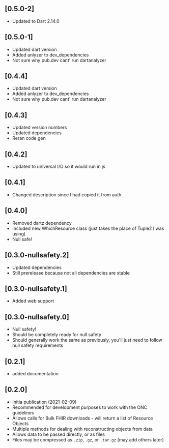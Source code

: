 ## [0.5.0-2]
* Updated to Dart 2.14.0

## [0.5.0-1]
* Updated dart version
* Added anlyzer to dev_dependencies
* Not sure why pub.dev cant' run dartanalyzer

## [0.4.4]
* Updated dart version
* Added anlyzer to dev_dependencies
* Not sure why pub.dev cant' run dartanalyzer

## [0.4.3]
* Updated version numbers
* Updated dependencies
* Reran code gen

## [0.4.2]
* Updated to universal I/O so it would run in js

## [0.4.1]
* Changed description since I had copied it from auth.

## [0.4.0]
* Removed dartz dependency
* Included new WhichResource class (just takes the place of Tuple2 I was using)
* Null safe!

## [0.3.0-nullsafety.2]
* Updated dependencies
* Still prerelease because not all dependencies are stable

## [0.3.0-nullsafety.1]
* Added web support

## [0.3.0-nullsafety.0]
* Null safety!
* Should be completely ready for null safety
* Should generally work the same as previously, you'll just need to follow null safety requirements

## [0.2.1]
* added documentation

## [0.2.0]
* Initia publication (2021-02-09)
* Recommended for development purposes to work with the ONC guidelines
* Allows calls for Bulk FHIR downloads - will return a list of Resource Objects
* Multiple methods for dealing with reconstructing objects from data
* Allows data to be passed directly, or as files
* Files may be compressed as ```.zip```, ```.gz```, or ```.tar.gz``` (may add others later)